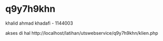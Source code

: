 # q9y7h9khn

khalid ahmad khadafi  - 1144003

akses di hal http://localhost/latihan/utswebservice/q9y7h9khn/klien.php
